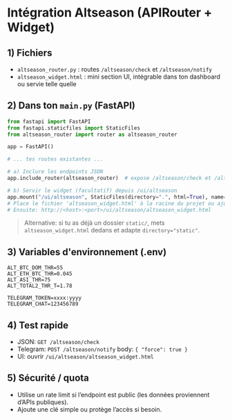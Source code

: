 
# Intégration Altseason (APIRouter + Widget)
## 1) Fichiers
- `altseason_router.py` : routes `/altseason/check` et `/altseason/notify`
- `altseason_widget.html` : mini section UI, intégrable dans ton dashboard ou servie telle quelle

## 2) Dans ton `main.py` (FastAPI)
```python
from fastapi import FastAPI
from fastapi.staticfiles import StaticFiles
from altseason_router import router as altseason_router

app = FastAPI()

# ... tes routes existantes ...

# a) Inclure les endpoints JSON
app.include_router(altseason_router)  # expose /altseason/check et /altseason/notify

# b) Servir le widget (facultatif) depuis /ui/altseason
app.mount("/ui/altseason", StaticFiles(directory=".", html=True), name="altseason_ui")
# Place le fichier 'altseason_widget.html' à la racine du projet ou ajuste le chemin
# Ensuite: http://<host>:<port>/ui/altseason/altseason_widget.html
```

> Alternative: si tu as déjà un dossier `static/`, mets `altseason_widget.html` dedans et adapte `directory="static"`.

## 3) Variables d'environnement (.env)
```
ALT_BTC_DOM_THR=55
ALT_ETH_BTC_THR=0.045
ALT_ASI_THR=75
ALT_TOTAL2_THR_T=1.78

TELEGRAM_TOKEN=xxxx:yyyy
TELEGRAM_CHAT=123456789
```

## 4) Test rapide
- JSON: `GET /altseason/check`
- Telegram: `POST /altseason/notify`  body: `{ "force": true }`
- UI: ouvrir `/ui/altseason/altseason_widget.html`

## 5) Sécurité / quota
- Utilise un rate limit si l’endpoint est public (les données proviennent d’APIs publiques).
- Ajoute une clé simple ou protège l’accès si besoin.

